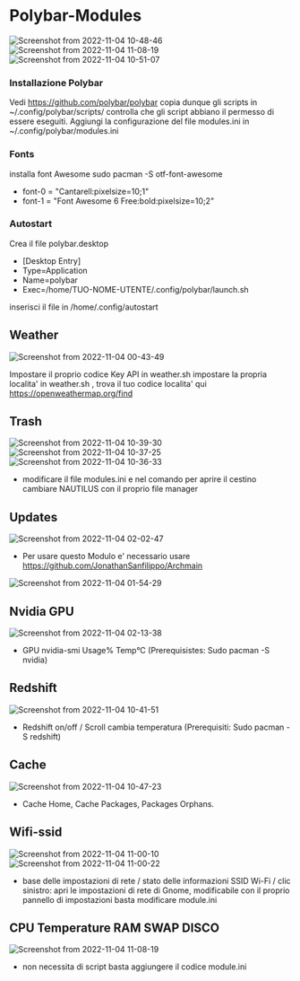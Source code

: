 # Polybar-Modules
![Screenshot from 2022-11-04 10-48-46](https://user-images.githubusercontent.com/117321045/199955085-178d92ca-06e4-478e-87f0-a6861b8d5a34.png)
![Screenshot from 2022-11-04 11-08-19](https://user-images.githubusercontent.com/117321045/199958685-5c09e0c8-aee6-47e8-ab80-904fcfd1bfa6.png)
![Screenshot from 2022-11-04 10-51-07](https://user-images.githubusercontent.com/117321045/199955563-a0406463-c554-4351-b3b9-0fc99c68fd52.png)

### Installazione Polybar
Vedi https://github.com/polybar/polybar copia dunque gli scripts in ~/.config/polybar/scripts/
controlla che gli script abbiano il permesso di essere eseguiti. 
Aggiungi la configurazione del file modules.ini in ~/.config/polybar/modules.ini


### Fonts

installa font Awesome sudo pacman -S  otf-font-awesome

- font-0 = "Cantarell:pixelsize=10;1"
- font-1 = "Font Awesome 6 Free:bold:pixelsize=10;2"


### Autostart

Crea il file polybar.desktop

- [Desktop Entry]
- Type=Application
- Name=polybar
- Exec=/home/TUO-NOME-UTENTE/.config/polybar/launch.sh

inserisci il file in /home/.config/autostart 


## Weather
![Screenshot from 2022-11-04 00-43-49](https://user-images.githubusercontent.com/117321045/199861210-97fe2431-09c4-48e8-a3a1-876139cc8e41.png)

Impostare il proprio codice Key API in weather.sh
impostare la propria localita' in weather.sh , trova il tuo codice localita' qui  https://openweathermap.org/find 

## Trash
![Screenshot from 2022-11-04 10-39-30](https://user-images.githubusercontent.com/117321045/199953415-69a5d1ea-d8d8-4ed2-a1da-92a1e16a0f09.png)
![Screenshot from 2022-11-04 10-37-25](https://user-images.githubusercontent.com/117321045/199953012-b1131747-5f96-4fd8-89cc-29632334c2cd.png)
![Screenshot from 2022-11-04 10-36-33](https://user-images.githubusercontent.com/117321045/199952908-17b918a7-2cea-48de-a563-3a60381117de.png)
- modificare il file modules.ini e nel comando per aprire il cestino cambiare NAUTILUS con il proprio file manager

## Updates
![Screenshot from 2022-11-04 02-02-47](https://user-images.githubusercontent.com/117321045/199869272-46e38168-00f7-47d7-9eff-f64f223b7d90.png)
- Per usare questo Modulo e' necessario usare https://github.com/JonathanSanfilippo/Archmain

![Screenshot from 2022-11-04 01-54-29](https://user-images.githubusercontent.com/117321045/199868420-2de894df-845c-432d-846f-55ecf4b93461.png)

## Nvidia GPU
![Screenshot from 2022-11-04 02-13-38](https://user-images.githubusercontent.com/117321045/199870623-a026f375-7c38-47e6-8280-395e365111f4.png)
- GPU nvidia-smi Usage% Temp°C (Prerequisistes: Sudo pacman -S nvidia)

## Redshift
![Screenshot from 2022-11-04 10-41-51](https://user-images.githubusercontent.com/117321045/199953944-b07884e3-e1b3-4a20-bb91-79a366ad8bdf.png)
- Redshift on/off / Scroll cambia temperatura (Prerequisiti: Sudo pacman -S redshift)

## Cache
![Screenshot from 2022-11-04 10-47-23](https://user-images.githubusercontent.com/117321045/199955166-9bf6fd73-fb84-43df-b4d9-7d03df3b7784.png)
- Cache Home, Cache Packages, Packages Orphans.

## Wifi-ssid
![Screenshot from 2022-11-04 11-00-10](https://user-images.githubusercontent.com/117321045/199958173-6d735779-9968-4d77-a9f8-d1a9539a560b.png)
![Screenshot from 2022-11-04 11-00-22](https://user-images.githubusercontent.com/117321045/199958185-396554d8-cfbe-4f07-ae0c-e80aa0e5d8d4.png)
- base delle impostazioni di rete / stato delle informazioni SSID Wi-Fi / clic sinistro: apri le impostazioni di rete di Gnome, modificabile con il proprio pannello di impostazioni basta modificare module.ini

## CPU Temperature RAM SWAP DISCO
![Screenshot from 2022-11-04 11-08-19](https://user-images.githubusercontent.com/117321045/199959391-fe7dcc11-1541-47dd-9bc4-22dd0a687678.png)
- non necessita di script basta aggiungere il codice module.ini
